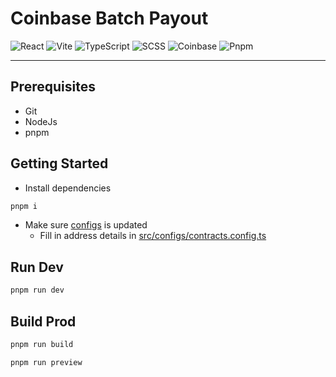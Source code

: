 # Coinbase Batch Payout

![React](https://img.shields.io/badge/-React-333333?style=for-the-badge&logo=react&logoColor=61dbfb)
![Vite](https://img.shields.io/badge/Vite-B73BFE?style=for-the-badge&logo=vite&logoColor=FFD62E)
![TypeScript](https://img.shields.io/badge/-TypeScript-007ACC?style=for-the-badge&logo=typescript&logoColor=white)
![SCSS](https://img.shields.io/badge/-SCSS-cd6799?style=for-the-badge&logo=SASS&logoColor=white)
![Coinbase](https://img.shields.io/badge/Coinbase-0052FF?style=for-the-badge&logo=Coinbase&logoColor=white)
![Pnpm](https://img.shields.io/badge/pnpm-yellow?style=for-the-badge&logo=pnpm&logoColor=white)

<hr/>

## Prerequisites

- Git
- NodeJs
- pnpm

## Getting Started

- Install dependencies

```sh
pnpm i
```

- Make sure [configs](./src/configs/) is updated
  - Fill in address details in [src/configs/contracts.config.ts](./src/configs/contracts.config.ts)

## Run Dev

```sh
pnpm run dev
```

## Build Prod

```sh
pnpm run build
```

```sh
pnpm run preview
```
